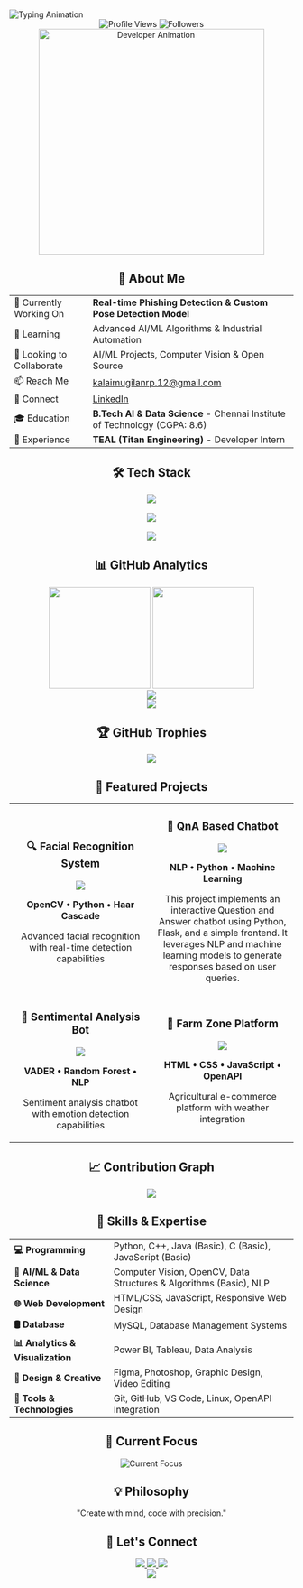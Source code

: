 # <div align="center">
  <img src="https://readme-typing-svg.herokuapp.com?font=Fira+Code&weight=700&size=28&pause=1000&color=00D4FF&center=true&vCenter=true&lines=Hi%2C+I'm+Kalai+Mugilan;AI+Engineer+%7C+ML+Developer;Crafting+Intelligent+Solutions;Building+the+Future+with+Code" alt="Typing Animation" />
</div>

<div align="center">
  <img src="https://komarev.com/ghpvc/?username=Kalai-Mugilan-1223&label=Profile%20Views&color=00d4ff&style=for-the-badge" alt="Profile Views" />
  <img src="https://img.shields.io/github/followers/Kalai-Mugilan-1223?style=for-the-badge&color=00d4ff" alt="Followers" />
</div>

<div align="center">
  <img src="https://github.com/Kalai-Mugilan-1223/Kalai-Mugilan-1223/blob/main/assets/developer.gif" width="400" alt="Developer Animation" />
</div>

## <div align="center">🚀 About Me</div>

<div align="center">
  <table>
    <tr>
      <td>🔭 Currently Working On</td>
      <td><b>Real-time Phishing Detection & Custom Pose Detection Model</b></td>
    </tr>
    <tr>
      <td>🌱 Learning</td>
      <td>Advanced AI/ML Algorithms & Industrial Automation</td>
    </tr>
    <tr>
      <td>👯 Looking to Collaborate</td>
      <td>AI/ML Projects, Computer Vision & Open Source</td>
    </tr>
    <tr>
      <td>📫 Reach Me</td>
      <td><a href="mailto:kalaimugilanrp.12@gmail.com">kalaimugilanrp.12@gmail.com</a></td>
    </tr>
    <tr>
      <td>🤝 Connect</td>
      <td><a href="https://linkedin.com/in/kalai-mugilan-r-p">LinkedIn</a></td>
    </tr>
    <tr>
      <td>🎓 Education</td>
      <td><b>B.Tech AI & Data Science</b> - Chennai Institute of Technology (CGPA: 8.6)</td>
    </tr>
    <tr>
      <td>💼 Experience</td>
      <td><b>TEAL (Titan Engineering)</b> - Developer Intern</td>
    </tr>
  </table>
</div>

## <div align="center">🛠️ Tech Stack</div>

<div align="center">
  <img src="https://skillicons.dev/icons?i=python,cpp,java,c,opencv&perline=7" />
  <br><br>
  <img src="https://skillicons.dev/icons?i=html,css,js,figma,photoshop&perline=7" />
  <br><br>
  <img src="https://skillicons.dev/icons?i=vscode,linux,git,github&perline=5" />
</div>

## <div align="center">📊 GitHub Analytics</div>

<div align="center">
  <img height="180em" src="https://github-readme-stats.vercel.app/api?username=Kalai-Mugilan-1223&show_icons=true&theme=tokyonight&include_all_commits=true&count_private=true&hide_border=true&bg_color=0D1117&title_color=00D4FF&icon_color=00D4FF&text_color=ffffff" />
  <img height="180em" src="https://github-readme-stats.vercel.app/api/top-langs/?username=Kalai-Mugilan-1223&layout=compact&theme=tokyonight&hide_border=true&bg_color=0D1117&title_color=00D4FF&text_color=ffffff" />
</div>

<div align="center">
  <img src="https://github-readme-streak-stats.herokuapp.com/?user=Kalai-Mugilan-1223&theme=tokyonight&hide_border=true&background=0D1117&stroke=00D4FF&ring=00D4FF&fire=00D4FF&currStreakNum=ffffff&sideNums=ffffff&currStreakLabel=00D4FF&sideLabels=ffffff&dates=ffffff" />
</div>

<div align="center">
  <img src="https://github-readme-activity-graph.vercel.app/graph?username=Kalai-Mugilan-1223&bg_color=0D1117&color=00D4FF&line=00D4FF&point=ffffff&area=true&hide_border=true" />
</div>

## <div align="center">🏆 GitHub Trophies</div>

<div align="center">
  <img src="https://github-profile-trophy.vercel.app/?username=Kalai-Mugilan-1223&theme=tokyonight&no-frame=true&no-bg=true&margin-w=4&row=1" />
</div>

## <div align="center">💼 Featured Projects</div>

<div align="center">
  <table>
    <tr>
      <td width="50%">
        <h3 align="center">🔍 Facial Recognition System</h3>
        <div align="center">
          <a href="https://github.com/Kalai-Mugilan-1223/OpenCV" target="_blank">
            <img src="https://github-readme-stats.vercel.app/api/pin/?username=Kalai-Mugilan-1223&repo=OpenCV&theme=tokyonight&hide_border=true&bg_color=0D1117" />
          </a>
          <p><strong>OpenCV • Python • Haar Cascade</strong></p>
          <p>Advanced facial recognition with real-time detection capabilities</p>
        </div>
      </td>
      <td width="50%">
        <h3 align="center">🤖 QnA Based Chatbot</h3>
        <div align="center">
          <a href="https://github.com/Kalai-Mugilan-1223/QnA-chatbot-ML" target="_blank">
            <img src="https://github-readme-stats.vercel.app/api/pin/?username=Kalai-Mugilan-1223&repo=QnA-chatbot-ML&theme=tokyonight&hide_border=true&bg_color=0D1117" />
          </a>
          <p><strong>NLP • Python • Machine Learning</strong></p>
          <p>This project implements an interactive Question and Answer chatbot using Python, Flask, and a simple frontend. It leverages NLP and machine learning models to generate responses based on user queries. </p>
        </div>
      </td>
    </tr>
    <tr>
      <td width="50%">
        <h3 align="center">💬 Sentimental Analysis Bot</h3>
        <div align="center">
          <a href="https://github.com/Kalai-Mugilan-1223/Sentimental-analysis-chat-bot" target="_blank">
            <img src="https://github-readme-stats.vercel.app/api/pin/?username=Kalai-Mugilan-1223&repo=Sentimental-analysis-chat-bot&theme=tokyonight&hide_border=true&bg_color=0D1117" />
          </a>
          <p><strong>VADER • Random Forest • NLP</strong></p>
          <p>Sentiment analysis chatbot with emotion detection capabilities</p>
        </div>
      </td>
      <td width="50%">
        <h3 align="center">🌾 Farm Zone Platform</h3>
        <div align="center">
          <a href="https://github.com/Kalai-Mugilan-1223/Farm-Zone-Project" target="_blank">
            <img src="https://github-readme-stats.vercel.app/api/pin/?username=Kalai-Mugilan-1223&repo=Farm-Zone-Project&theme=tokyonight&hide_border=true&bg_color=0D1117" />
          </a>
          <p><strong>HTML • CSS • JavaScript • OpenAPI</strong></p>
          <p>Agricultural e-commerce platform with weather integration</p>
        </div>
      </td>
    </tr>
  </table>
</div>

## <div align="center">📈 Contribution Graph</div>

<div align="center">
  <img src="https://github-contributor-stats.vercel.app/api?username=Kalai-Mugilan-1223&limit=5&theme=tokyonight&combine_all_yearly_contributions=true" />
</div>

## <div align="center">🌟 Skills & Expertise</div>

<div align="center">
  <table>
    <tr>
      <td><b>💻 Programming</b></td>
      <td>Python, C++, Java (Basic), C (Basic), JavaScript (Basic)</td>
    </tr>
    <tr>
      <td><b>🧠 AI/ML & Data Science</b></td>
      <td>Computer Vision, OpenCV, Data Structures & Algorithms (Basic), NLP</td>
    </tr>
    <tr>
      <td><b>🌐 Web Development</b></td>
      <td>HTML/CSS, JavaScript, Responsive Web Design</td>
    </tr>
    <tr>
      <td><b>🛢️ Database</b></td>
      <td>MySQL, Database Management Systems</td>
    </tr>
    <tr>
      <td><b>📊 Analytics & Visualization</b></td>
      <td>Power BI, Tableau, Data Analysis</td>
    </tr>
    <tr>
      <td><b>🎨 Design & Creative</b></td>
      <td>Figma, Photoshop, Graphic Design, Video Editing</td>
    </tr>
    <tr>
      <td><b>🔧 Tools & Technologies</b></td>
      <td>Git, GitHub, VS Code, Linux, OpenAPI Integration</td>
    </tr>
  </table>
</div>

## <div align="center">🎯 Current Focus</div>

<div align="center">
  <img src="https://readme-typing-svg.herokuapp.com?font=Fira+Code&size=20&pause=3000&color=00D4FF&center=true&width=600&lines=Building+Real-time+Phishing+Detection+System;Developing+Custom+Pose+Detection+Models;Exploring+Computer+Vision+%26+Cybersecurity;Contributing+to+Open+Source+Projects" alt="Current Focus" />
</div>

## <div align="center">💡 Philosophy</div>

<div align="center">
  <p>"Create with mind, code with precision."</p>
</div>

## <div align="center">🤝 Let's Connect</div>

<div align="center">
  <a href="https://linkedin.com/in/kalai-mugilan-r-p" target="_blank">
    <img src="https://img.shields.io/badge/LinkedIn-0077B5?style=for-the-badge&logo=linkedin&logoColor=white" />
  </a>
  <a href="mailto:kalaimugilanrp.12@gmail.com" target="_blank">
    <img src="https://img.shields.io/badge/Email-D14836?style=for-the-badge&logo=gmail&logoColor=white" />
  </a>
  <a href="https://github.com/Kalai-Mugilan-1223" target="_blank">
    <img src="https://img.shields.io/badge/GitHub-100000?style=for-the-badge&logo=github&logoColor=white" />
  </a>
</div>

<div align="center">
  <img src="https://capsule-render.vercel.app/api?type=waving&color=gradient&customColorList=6,11,20&height=150&section=footer&text=Thanks%20for%20visiting!&fontSize=42&fontColor=fff&animation=twinkling" />
</div>
